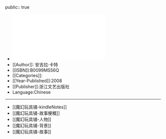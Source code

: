 public:: true

- ![魔幻玩具铺 (安吉拉·卡特)_B0099MS56Q_Chinese (Z-Library).pdf](../assets/魔幻玩具铺_(安吉拉·卡特)_B0099MS56Q_Chinese_(Z-Library)_1697014072088_0.pdf)
- [[Author]]: 安吉拉·卡特
- [[ISBN]]:B0099MS56Q
- [[Categories]]:
- [[Year-Published]]:2008
- [[Publisher]]:浙江文艺出版社
- Language:Chinese
- ---
- [[魔幻玩具铺-kindleNotes]]
- [[魔幻玩具铺-故事梗概]]
- [[魔幻玩具铺-人物]]
- [[魔幻玩具铺-背景]]
- [[魔幻玩具铺-故事]]